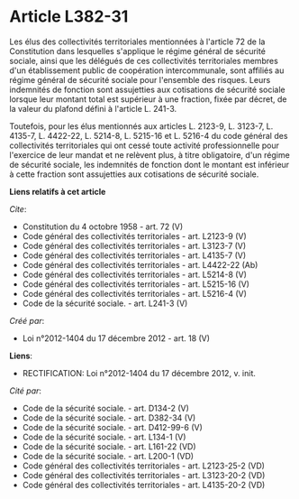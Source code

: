 # Article L382-31

Les élus des collectivités territoriales mentionnées à l'article 72 de la Constitution dans lesquelles s'applique le régime
général de sécurité sociale, ainsi que les délégués de ces collectivités territoriales membres d'un établissement public de
coopération intercommunale, sont affiliés au régime général de sécurité sociale pour l'ensemble des risques. Leurs indemnités
de fonction sont assujetties aux cotisations de sécurité sociale lorsque leur montant total est supérieur à une fraction,
fixée par décret, de la valeur du plafond défini à l'article L. 241-3. 

Toutefois, pour les élus mentionnés aux articles L. 2123-9, L. 3123-7, L. 4135-7, L. 4422-22, L. 5214-8, L. 5215-16 et L.
5216-4 du code général des collectivités territoriales qui ont cessé toute activité professionnelle pour l'exercice de leur
mandat et ne relèvent plus, à titre obligatoire, d'un régime de sécurité sociale, les indemnités de fonction dont le montant
est inférieur à cette fraction sont assujetties aux cotisations de sécurité sociale.

**Liens relatifs à cet article**

_Cite_:

  - Constitution du 4 octobre 1958 - art. 72 (V)
  - Code général des collectivités territoriales - art. L2123-9 (V)
  - Code général des collectivités territoriales - art. L3123-7 (V)
  - Code général des collectivités territoriales - art. L4135-7 (V)
  - Code général des collectivités territoriales - art. L4422-22 (Ab)
  - Code général des collectivités territoriales - art. L5214-8 (V)
  - Code général des collectivités territoriales - art. L5215-16 (V)
  - Code général des collectivités territoriales - art. L5216-4 (V)
  - Code de la sécurité sociale. - art. L241-3 (V)

_Créé par_:

  - Loi n°2012-1404 du 17 décembre 2012 - art. 18 (V)

**Liens**:

  - RECTIFICATION: Loi n°2012-1404 du 17 décembre 2012, v. init.

_Cité par_:

  - Code de la sécurité sociale. - art. D134-2 (V)
  - Code de la sécurité sociale. - art. D382-34 (V)
  - Code de la sécurité sociale. - art. D412-99-6 (V)
  - Code de la sécurité sociale. - art. L134-1 (V)
  - Code de la sécurité sociale. - art. L161-22 (VD)
  - Code de la sécurité sociale. - art. L200-1 (VD)
  - Code général des collectivités territoriales - art. L2123-25-2 (VD)
  - Code général des collectivités territoriales - art. L3123-20-2 (VD)
  - Code général des collectivités territoriales - art. L4135-20-2 (VD)
